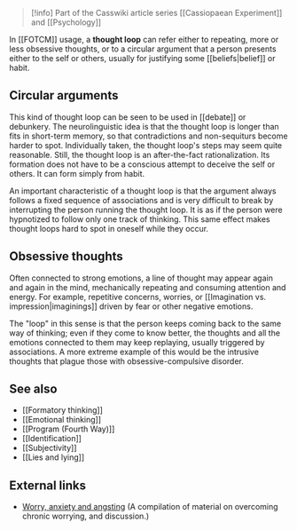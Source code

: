 
> [!info] Part of the Casswiki article series [[Cassiopaean Experiment]] and [[Psychology]]

In [[FOTCM]] usage, a **thought loop** can refer either to repeating, more or less obsessive thoughts, or to a circular argument that a person presents either to the self or others, usually for justifying some [[beliefs|belief]] or habit.

Circular arguments
------------------

This kind of thought loop can be seen to be used in [[debate]] or debunkery. The neurolinguistic idea is that the thought loop is longer than fits in short-term memory, so that contradictions and non-sequiturs become harder to spot. Individually taken, the thought loop's steps may seem quite reasonable. Still, the thought loop is an after-the-fact rationalization. Its formation does not have to be a conscious attempt to deceive the self or others. It can form simply from habit.

An important characteristic of a thought loop is that the argument always follows a fixed sequence of associations and is very difficult to break by interrupting the person running the thought loop. It is as if the person were hypnotized to follow only one track of thinking. This same effect makes thought loops hard to spot in oneself while they occur.

Obsessive thoughts
------------------

Often connected to strong emotions, a line of thought may appear again and again in the mind, mechanically repeating and consuming attention and energy. For example, repetitive concerns, worries, or [[Imagination vs. impression|imaginings]] driven by fear or other negative emotions.

The "loop" in this sense is that the person keeps coming back to the same way of thinking; even if they come to know better, the thoughts and all the emotions connected to them may keep replaying, usually triggered by associations. A more extreme example of this would be the intrusive thoughts that plague those with obsessive-compulsive disorder.

See also
--------

*   [[Formatory thinking]]
*   [[Emotional thinking]]
*   [[Program (Fourth Way)]]
*   [[Identification]]
*   [[Subjectivity]]
*   [[Lies and lying]]

External links
--------------

*   [Worry, anxiety and angsting](https://cassiopaea.org/forum/index.php/topic,38824.0.html) (A compilation of material on overcoming chronic worrying, and discussion.)